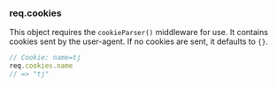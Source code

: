 <h3 id='req.cookies'>req.cookies</h3>

This object requires the `cookieParser()` middleware for use.
It contains cookies sent by the user-agent. If no cookies are sent, it 
defaults to `{}`.

~~~js
// Cookie: name=tj
req.cookies.name
// => "tj"
~~~
